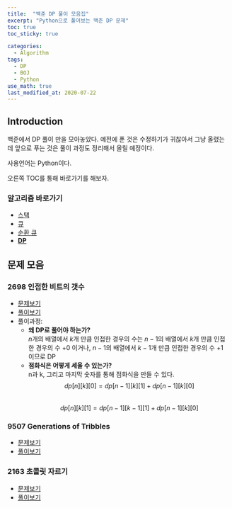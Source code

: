 ```yaml
---
title:  "백준 DP 풀이 모음집"
excerpt: "Python으로 풀어보는 백준 DP 문제"
toc: true
toc_sticky: true

categories:
  - Algorithm
tags:
  - DP
  - BOJ
  - Python
use_math: true
last_modified_at: 2020-07-22
---
```


## Introduction

백준에서 DP 풀이 만을 모아놓았다. 예전에 푼 것은 수정하기가 귀찮아서 그냥 올렸는데 앞으로 푸는 것은 풀이 과정도 정리해서 올릴 예정이다. 

사용언어는 Python이다. 

오른쪽 TOC를 통해 바로가기를 해보자.

### 알고리즘 바로가기
- [스택](https://inhyeokyoo.github.io/algorithm/Algorithm-Stack/)
- [큐](https://inhyeokyoo.github.io/algorithm/algorithm-queue/)
- [순환 큐](https://inhyeokyoo.github.io/algorithm/Algorithm-CircularQueue/)
- **[DP](https://inhyeokyoo.github.io/algorithm/Algorithm-DP/)**

## 문제 모음

### 2698 인접한 비트의 갯수

- [문제보기](https://www.acmicpc.net/problem/2698)
- [풀이보기](https://github.com/InhyeokYoo/BOJ_Algorithm/blob/master/DP/2698.py)
- 풀이과정:
    - **왜 DP로 풀어야 하는가?**  
    $n$개의 배열에서 $k$개 만큼 인접한 경우의 수는 $n-1$의 배열에서 $k$개 만큼 인접한 경우의 수 $+ 0$ 이거나,
    $n-1$의 배열에서 $k-1$개 만큼 인접한 경우의 수 $+ 1$ 이므로 DP
    - **점화식은 어떻게 세울 수 있는가?**  
    n과 k, 그리고 마지막 숫자를 통해 점화식을 만들 수 있다.  
    $$
    dp[n][k][0] = dp[n-1][k][1] + dp[n-1][k][0]
    $$  
    $$
    dp[n][k][1] = dp[n-1][k-1][1] + dp[n-1][k][0]
    $$

### 9507 Generations of Tribbles
- [문제보기](https://www.acmicpc.net/problem/9507)
- [풀이보기](https://github.com/InhyeokYoo/BOJ_Algorithm/blob/master/DP/9507.py)

### 2163 초콜릿 자르기
- [문제보기](https://www.acmicpc.net/problem/2163)
- [풀이보기](https://github.com/InhyeokYoo/BOJ_Algorithm/blob/master/DP/2163.py)